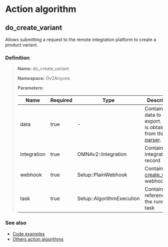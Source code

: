 # Action algorithm

## do_create_variant

Allows submitting a request to the remote integration platform to create a product variant.
    
### Definition

> **Name:** do_create_variant
> 
> **Namespace:** Ov2Anyone
>
> **Parameters:**
> 
> | Name | Required | Type | Description |
> | ---- | -------- | ---- | ----------- |
> | data | true | - | Contains the data to be export. This is obtained from this [parser](../parser-algorithms/parse_from_omna_db_2_api_request_variant.md). |
> | integration | true | OMNAv2::Integration | Contains integration record |
> | webhook | true | Setup::PlainWebhook | Contains the [create_variant](../webhooks/overview?id=create_variant) webhook |
> | task | true | Setup::AlgorithmExecution | Contains a reference to the running task |

### See also
* [Code examples](https://cenit.io/algorithm?f[name][40703][o]=is&f[name][40703][v]=do_create_variant&f[namespace][40840][o]=starts_with&f[namespace][40840][v]=Ov2)
* [Others action algorithms](overview?id=do_create_variant)